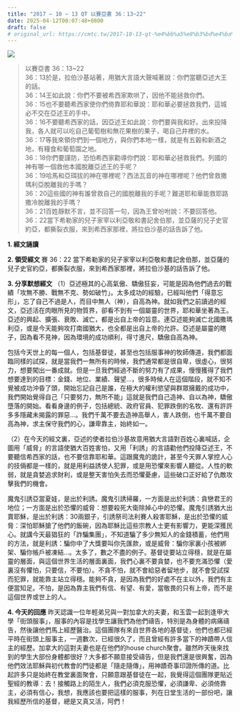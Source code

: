 ```yaml
---
title: "2017 – 10 – 13 QT 以賽亞書 36：13~22"
date: 2025-04-12T00:07:48+0800
draft: false
# original_url: https://cmtc.tw/2017-10-13-qt-%e4%bb%a5%e8%b3%bd%e4%ba%9e%e6%9b%b8-36%ef%bc%9a1322
---
```


![](/images/qt.jpg)
> 以賽亞書 36：13\~22  
> 36：13於是，拉伯沙基站著，用猶大言語大聲喊著說：你們當聽亞述大王的話。  
> 36：14王如此說：你們不要被希西家欺哄了，因他不能拯救你們。  
> 36：15也不要聽希西家使你們倚靠耶和華說：耶和華必要拯救我們，這城必不交在亞述王的手中。  
> 36：16不要聽希西家的話，因亞述王如此說：你們要與我和好。出來投降我，各人就可以吃自己葡萄樹和無花果樹的果子，喝自己井裡的水。  
> 36：17等我來領你們到一個地方，與你們本地一樣，就是有五榖和新酒之地，有糧食和葡萄園之地。  
> 36：18你們要謹防，恐怕希西家勸導你們說：耶和華必拯救我們。列國的神有哪一個救他本國脫離亞述王的手呢？  
> 36：19哈馬和亞珥拔的神在哪裡呢？西法瓦音的神在哪裡呢？他們曾救撒瑪利亞脫離我的手嗎？  
> 36：20這些國的神有誰曾救自己的國脫離我的手呢？難道耶和華能救耶路撒冷脫離我的手嗎？  
> 36：21百姓靜默不言，並不回答一句，因為王曾吩咐說：不要回答他。  
> 36：22當下希勒家的兒子家宰以利亞敬和書記舍伯那，並亞薩的兒子史官約亞，都撕裂衣服，來到希西家那裡，將拉伯沙基的話告訴了他。

**1. 經文誦讀**

**2. 領受經文**
賽 36：22 當下希勒家的兒子家宰以利亞敬和書記舍伯那，並亞薩的兒子史官約亞，都撕裂衣服，來到希西家那裡，將拉伯沙基的話告訴了他。

**3. 分享默想經文**
（1）亞述極其的心高氣傲、驕傲狂妄，可能是因為他們過去的戰績「攻無不勝、戰無不克、勢如破竹」。太多成功的經驗，已經叫他們「得意忘形」，忘了自己不過是人，而目中無人（神），自高為神。就如我們之前讀過的經文，亞述活在肉眼所見的物質界，卻看不到有一個屬靈的世界，耶和華坐著為王。亞述的興起、擴張、衰敗、滅亡，都是出自上帝的旨意。連亞述能夠滅亡北國撒瑪利亞，或是今天能夠攻打南國猶大，也全都是出自上帝的允許。亞述是屬靈的瞎子，因為看不見神，因為環境的成功順利，得寸進尺，驕傲自高為神。

包括今天世上的每一個人，包括基督徒，甚至也包括服事神的牧師傳道，我們都面臨同樣的試探，就是當我們一無所有的時候，我們通常都是很自卑，很虛心，很努力，想要闖出一番成就。但是一旦我們經過不斷的努力有了成果，慢慢獲得了我們想要達到的目標：金錢、地位、業績、聲望…，很多時候人在這個階段，就不知不覺被成功沖昏了頭，開始忘記自己是誰，在極大的權利慾望與群眾擁戴的成功中，我們開始覺得自己「只要努力，無所不能」這就是我們自己造神、自以為神，驕傲墮落的開始。看看身邊的例子，包括總統、政府官員、犯罪跌倒的名牧、還有許許多多隱藏未揭露的罪惡…。我們千萬不要去造神高舉人，害人跌倒，也千萬不要自高為神，求主保守我們的心，謙卑靠主，始終如一。

（2）在今天的經文裏，亞述的使者拉伯沙基故意用猶大言語對百姓心裏喊話，企圖用「威脅」的言語使猶大百姓害怕，又用「利誘」的言語勸他們投降亞述王，不要聽信希西家的話，也不要信靠耶和華。這跟魔鬼的詭計，甚至今天罪人掌控人心的技倆都是一樣的，就是用利益誘使人犯罪，或是用恐懼來影響人聽從。人性的軟弱，就是貪婪追求財利，或是整天害怕失去而恐懼憂慮，這些破口正好給了仇敵攻擊我們的機會。

魔鬼引誘亞當夏娃，是出於利誘。魔鬼引誘掃羅，一方面是出於利誘：貪戀君王的地位；一方面是出於恐懼的威脅：想要殺死大衛除掉心中的恐懼。魔鬼引誘猶大出賣耶穌，是出於利誘：30兩銀子，引誘祭司法利賽人殺害耶穌，是出於恐懼的威脅：深怕耶穌搶了他們的飯碗，因為耶穌比這些宗教人士更有影響力，更能深獲民心。就講今天最猖狂的「詐騙集團」，不知道騙了多少無知人的金錢積蓄，他們用的方法，就是利誘：騙你中了大獎要叫你先匯款，或是威脅：騙你家裏小孩被綁架、騙你帳戶被凍結…。太多了，數之不盡的例子。基督徒要站立得穩，就是在屬靈的層面，與這個世界生活的層面裏面，我們心裏不要貪婪，也不要充滿恐懼（愛裏沒有懼怕，只要信，不要怕）。不貪不怕，就不會給惡者留地步，就不會受試探而犯罪，就能靠主站立得穩。能夠不貪，是因為我們的好處不在主以外，我們有主便當知足。不怕，是因為靠主我們有信、有望、有愛，當敬畏的只有上帝，而不是這個世界或世上的人。

**4. 今天的回應**
昨天認識一位年輕弟兄與一對加拿大的夫妻，和玉雲一起到逢甲大學「街頭服事」，服事的內容是找學生讓我們為他們禱告，特別是為身體的病痛禱告，然後讓他們馬上經歷醫治。這個團隊有來自世界各地的基督徒，他們也都已經平時在街頭上服事主，一週數次，已經很久了，而且曾經有許多當下的神蹟帶人信主的經歷。加拿大的這對夫妻也是在他們的house church聚會。雖然昨天後來找到的學生大部份身體都很好？大多都不願意接受禱告，但是我們還是很興奮，因為他們效法耶穌與初代教會的門徒都是「隨走隨傳」，用神蹟奇事印證所傳的道。比起許多只是始終在教堂裏面聚會，只願意跟基督徒在一起，我覺得這個團隊更貼近聖經的教導：去！接觸路上的陌生人，我們必須克服恐懼，必須謙卑、必須倚靠主，必須有信心，我想，我應該也要把這樣的服事，列在日堂生活的一部份吧，讓我經歷所信的基督，總是又真又活，阿們！
